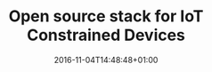 ---
date: "2016-11-04T14:48:48+01:00"
title: "Open source stack for IoT Constrained Devices"
description: "iot.eclipse.org is all about getting the IoT and M2M developers involved in what is happening in the different Eclipse projects"
---